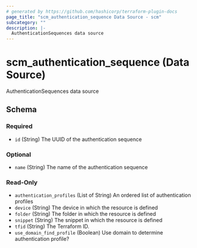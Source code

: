 ```yaml
---
# generated by https://github.com/hashicorp/terraform-plugin-docs
page_title: "scm_authentication_sequence Data Source - scm"
subcategory: ""
description: |-
  AuthenticationSequences data source
---
```


# scm_authentication_sequence (Data Source)

AuthenticationSequences data source



<!-- schema generated by tfplugindocs -->
## Schema

### Required

- `id` (String) The UUID of the authentication sequence

### Optional

- `name` (String) The name of the authentication sequence

### Read-Only

- `authentication_profiles` (List of String) An ordered list of authentication profiles
- `device` (String) The device in which the resource is defined
- `folder` (String) The folder in which the resource is defined
- `snippet` (String) The snippet in which the resource is defined
- `tfid` (String) The Terraform ID.
- `use_domain_find_profile` (Boolean) Use domain to determine authentication profile?
